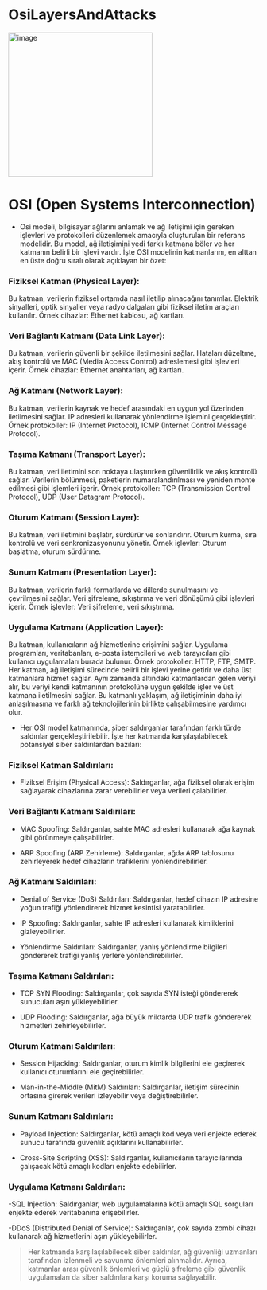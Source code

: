 # OsiLayersAndAttacks

<img width="290" alt="image" src="https://github.com/Hamza-Limon/OsiLayersAndAttacks/assets/140405710/8a916693-33ed-4796-b790-b741ef55c837">

# OSI (Open Systems Interconnection)

- Osi modeli, bilgisayar ağlarını anlamak ve ağ iletişimi için gereken işlevleri ve protokolleri düzenlemek amacıyla oluşturulan bir referans modelidir. Bu model, ağ iletişimini yedi farklı katmana böler ve her katmanın belirli bir işlevi vardır. İşte OSI modelinin katmanlarını, en alttan en üste doğru sıralı olarak açıklayan bir özet:

### Fiziksel Katman (Physical Layer):

Bu katman, verilerin fiziksel ortamda nasıl iletilip alınacağını tanımlar.
Elektrik sinyalleri, optik sinyaller veya radyo dalgaları gibi fiziksel iletim araçları kullanılır.
Örnek cihazlar: Ethernet kablosu, ağ kartları.

### Veri Bağlantı Katmanı (Data Link Layer):

Bu katman, verilerin güvenli bir şekilde iletilmesini sağlar.
Hataları düzeltme, akış kontrolü ve MAC (Media Access Control) adreslemesi gibi işlevleri içerir.
Örnek cihazlar: Ethernet anahtarları, ağ kartları.

### Ağ Katmanı (Network Layer):

Bu katman, verilerin kaynak ve hedef arasındaki en uygun yol üzerinden iletilmesini sağlar.
IP adresleri kullanarak yönlendirme işlemini gerçekleştirir.
Örnek protokoller: IP (Internet Protocol), ICMP (Internet Control Message Protocol).

### Taşıma Katmanı (Transport Layer):

Bu katman, veri iletimini son noktaya ulaştırırken güvenilirlik ve akış kontrolü sağlar.
Verilerin bölünmesi, paketlerin numaralandırılması ve yeniden monte edilmesi gibi işlemleri içerir.
Örnek protokoller: TCP (Transmission Control Protocol), UDP (User Datagram Protocol).

### Oturum Katmanı (Session Layer):

Bu katman, veri iletimini başlatır, sürdürür ve sonlandırır.
Oturum kurma, sıra kontrolü ve veri senkronizasyonunu yönetir.
Örnek işlevler: Oturum başlatma, oturum sürdürme.

### Sunum Katmanı (Presentation Layer):

Bu katman, verilerin farklı formatlarda ve dillerde sunulmasını ve çevrilmesini sağlar.
Veri şifreleme, sıkıştırma ve veri dönüşümü gibi işlevleri içerir.
Örnek işlevler: Veri şifreleme, veri sıkıştırma.

### Uygulama Katmanı (Application Layer):

Bu katman, kullanıcıların ağ hizmetlerine erişimini sağlar.
Uygulama programları, veritabanları, e-posta istemcileri ve web tarayıcıları gibi kullanıcı uygulamaları burada bulunur.
Örnek protokoller: HTTP, FTP, SMTP.
Her katman, ağ iletişimi sürecinde belirli bir işlevi yerine getirir ve daha üst katmanlara hizmet sağlar. Aynı zamanda altındaki katmanlardan gelen veriyi alır, bu veriyi kendi katmanının protokolüne uygun şekilde işler ve üst katmana iletilmesini sağlar. Bu katmanlı yaklaşım, ağ iletişiminin daha iyi anlaşılmasına ve farklı ağ teknolojilerinin birlikte çalışabilmesine yardımcı olur.


- Her OSI model katmanında, siber saldırganlar tarafından farklı türde saldırılar gerçekleştirilebilir. İşte her katmanda karşılaşılabilecek potansiyel siber saldırılardan bazıları:

### Fiziksel Katman Saldırıları:

- Fiziksel Erişim (Physical Access): Saldırganlar, ağa fiziksel olarak erişim sağlayarak cihazlarına zarar verebilirler veya verileri çalabilirler.

### Veri Bağlantı Katmanı Saldırıları:

- MAC Spoofing: Saldırganlar, sahte MAC adresleri kullanarak ağa kaynak gibi görünmeye çalışabilirler.

- ARP Spoofing (ARP Zehirleme): Saldırganlar, ağda ARP tablosunu zehirleyerek hedef cihazların trafiklerini yönlendirebilirler.

### Ağ Katmanı Saldırıları:

- Denial of Service (DoS) Saldırıları: Saldırganlar, hedef cihazın IP adresine yoğun trafiği yönlendirerek hizmet kesintisi yaratabilirler.

- IP Spoofing: Saldırganlar, sahte IP adresleri kullanarak kimliklerini gizleyebilirler.

- Yönlendirme Saldırıları: Saldırganlar, yanlış yönlendirme bilgileri göndererek trafiği yanlış yerlere yönlendirebilirler.

### Taşıma Katmanı Saldırıları:

- TCP SYN Flooding: Saldırganlar, çok sayıda SYN isteği göndererek sunucuları aşırı yükleyebilirler.

- UDP Flooding: Saldırganlar, ağa büyük miktarda UDP trafik göndererek hizmetleri zehirleyebilirler.

### Oturum Katmanı Saldırıları:

- Session Hijacking: Saldırganlar, oturum kimlik bilgilerini ele geçirerek kullanıcı oturumlarını ele geçirebilirler.

- Man-in-the-Middle (MitM) Saldırıları: Saldırganlar, iletişim sürecinin ortasına girerek verileri izleyebilir veya değiştirebilirler.

### Sunum Katmanı Saldırıları:

- Payload Injection: Saldırganlar, kötü amaçlı kod veya veri enjekte ederek sunucu tarafında güvenlik açıklarını kullanabilirler.

- Cross-Site Scripting (XSS): Saldırganlar, kullanıcıların tarayıcılarında çalışacak kötü amaçlı kodları enjekte edebilirler.

### Uygulama Katmanı Saldırıları:

-SQL Injection: Saldırganlar, web uygulamalarına kötü amaçlı SQL sorguları enjekte ederek veritabanına erişebilirler.

-DDoS (Distributed Denial of Service): Saldırganlar, çok sayıda zombi cihazı kullanarak ağ hizmetlerini aşırı yükleyebilirler.

> Her katmanda karşılaşılabilecek siber saldırılar, ağ güvenliği uzmanları tarafından izlenmeli ve savunma önlemleri alınmalıdır. Ayrıca, katmanlar arası güvenlik önlemleri ve güçlü şifreleme gibi güvenlik uygulamaları da siber saldırılara karşı koruma sağlayabilir.
